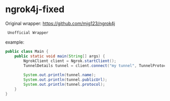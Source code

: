 # ngrok4j-fixed
Original wrapper: https://github.com/mjg123/ngrok4j


<code> Unofficial Wrapper </code>

example:

```java
public class Main {
    public static void main(String[] args) {
        NgrokClient client = Ngrok.startClient();
        TunnelDetails tunnel = client.connect("my tunnel", TunnelProtocol.HTTP, 8080);
        
        System.out.println(tunnel.name);
        System.out.println(tunnel.publicUrl);
        System.out.println(tunnel.protocol);
    }
}
```